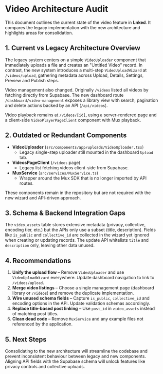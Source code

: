 # Video Architecture Audit

This document outlines the current state of the video feature in **Lnked**. It compares the legacy implementation with the new architecture and highlights areas for consolidation.

## 1. Current vs Legacy Architecture Overview

The legacy system centers on a simple `VideoUploader` component that immediately uploads a file and creates an "Untitled Video" record. In contrast, the new system introduces a multi-step `VideoUploadWizard` at `/videos/upload`, gathering metadata across Upload, Details, Settings, Preview and Publish steps.

Video management also changed. Originally `/videos` listed all videos by fetching directly from Supabase. The new dashboard route `/dashboard/video-management` exposes a library view with search, pagination and delete actions backed by an API (`/api/videos`).

Video playback remains at `/videos/[id]`, using a server-rendered page and a client-side `VideoPlayerPageClient` component with Mux playback.

## 2. Outdated or Redundant Components

- **VideoUploader** (`src/components/app/uploads/VideoUploader.tsx`)
  - Legacy single-step uploader still mounted in the dashboard `Upload` tab.
- **VideosPageClient** (`/videos` page)
  - Legacy list fetching videos client-side from Supabase.
- **MuxService** (`src/services/MuxService.ts`)
  - Wrapper around the Mux SDK that is no longer imported by API routes.

These components remain in the repository but are not required with the new wizard and API-driven approach.

## 3. Schema & Backend Integration Gaps

The `video_assets` table stores extensive metadata (privacy, collective, encoding tier, etc.) but the APIs only use a subset (title, description). Fields like `is_public` and `collective_id` are collected in the wizard yet ignored when creating or updating records. The update API whitelists `title` and `description` only, leaving other data unused.

## 4. Recommendations

1. **Unify the upload flow** – Remove `VideoUploader` and use `VideoUploadWizard` everywhere. Update dashboard navigation to link to `/videos/upload`.
2. **Merge video listings** – Choose a single management page (dashboard library or `/videos`) and remove the duplicate implementation.
3. **Wire unused schema fields** – Capture `is_public`, `collective_id` and encoding options in the API. Update validation schemas accordingly.
4. **Replace title-based post linking** – Use `post_id` in `video_assets` instead of matching post titles.
5. **Clean dead code** – Remove `MuxService` and any example files not referenced by the application.

## 5. Next Steps

Consolidating to the new architecture will streamline the codebase and prevent inconsistent behaviour between legacy and new components. Aligning API fields with the Supabase schema will unlock features like privacy controls and collective uploads.
